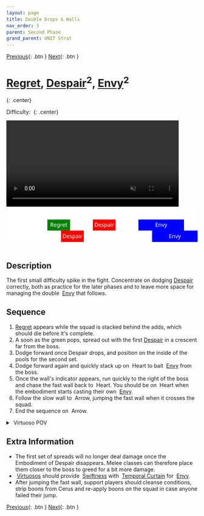```yaml
---
layout: page
title: Double Drops & Walls
nav_order: 3
parent: Second Phase
grand_parent: UNIT Strat
---
```


[Previous](seq2.html){: .btn } [Next](seq4.html){: .btn }

# [Regret], [Despair]<sup>2</sup>, [Envy]<sup>2</sup>
{: .center}

Difficulty: <img class="inline star_full"><img class="inline star_full"><img class="inline star_full"><img class="inline star_empty"><img class="inline star_empty">
{: .center}

<video class="center" width="90%" controls muted>
  <source src="../../videos/phase2/seq3.mp4" type="video/mp4">
</video>

<img class="divider">

<img class="seq-img" src="../../timelines/images/phase2/seq3.svg">

<img class="divider">

## Description
The first small difficulty spike in the fight. Concentrate on dodging [Despair] correctly, both as practice for the later phases and to leave more space for managing the double <img class="inline empowered_add"> [Envy] that follows.

## Sequence
1. [Regret] appears while the squad is stacked behind the adds, which should die before it's complete.
2. A soon as the green pops, spread out with the first [Despair] in a crescent far from the boss.
3. Dodge forward once Despair drops, and position on the inside of the pools for the second set.
4. Dodge forward again and quickly stack up on <img class="inline heart"> Heart to bait <img class="inline empowered_add"> [Envy] from the boss.
5. Once the wall's indicator appears, run quickly to the right of the boss and chase the fast wall back to <img class="inline heart"> Heart. You should be on <img class="inline heart"> Heart when the embodiment starts casting their own <img class="inline empowered_add"> [Envy].
5. Follow the slow wall to <img class="inline arrow"> Arrow, jumping the fast wall when it crosses the squad.
6. End the sequence on <img class="inline arrow"> Arrow.

<details>
  <summary><img class="inline virtuoso"> Virtuoso POV</summary>
  <iframe class="youtube-video" src="https://www.youtube.com/embed/71JEURWXLko?si=YroyfB-PRhH9Z4Tv&start=205&end=240&mute=1 " frameborder="0" allow="accelerometer; clipboard-write; encrypted-media; gyroscope; picture-in-picture; web-share" referrerpolicy="strict-origin-when-cross-origin" allowfullscreen></iframe>
</details> 

## Extra Information
- The first set of spreads will no longer deal damage once the Embodiment of Despair disappears. Melee classes can therefore place them closer to the boss to greed for a bit more damage.
- <img class="inline virtuoso"> [Virtuosos] should provide <img class="inline swiftness"> [Swiftness] with <img class="inline curtain"> [Temporal Curtain] for <img class="inline empowered_add"> [Envy].
- After jumping the fast wall, support players should cleanse conditions, strip boons from Cerus and re-apply boons on the squad in case anyone failed their jump.

[Previous](seq2.html){: .btn } [Next](seq4.html){: .btn }

[Regret]: ../../mechanics/aspects/regret.html
[Despair]: ../../mechanics/aspects/despair.html
[Envy]: ../../mechanics/aspects/envy.html
[Virtuosos]: https://wiki.guildwars2.com/wiki/Virtuoso
[Temporal Curtain]: https://wiki.guildwars2.com/wiki/Temporal_Curtain
[Swiftness]: https://wiki.guildwars2.com/wiki/Swiftness